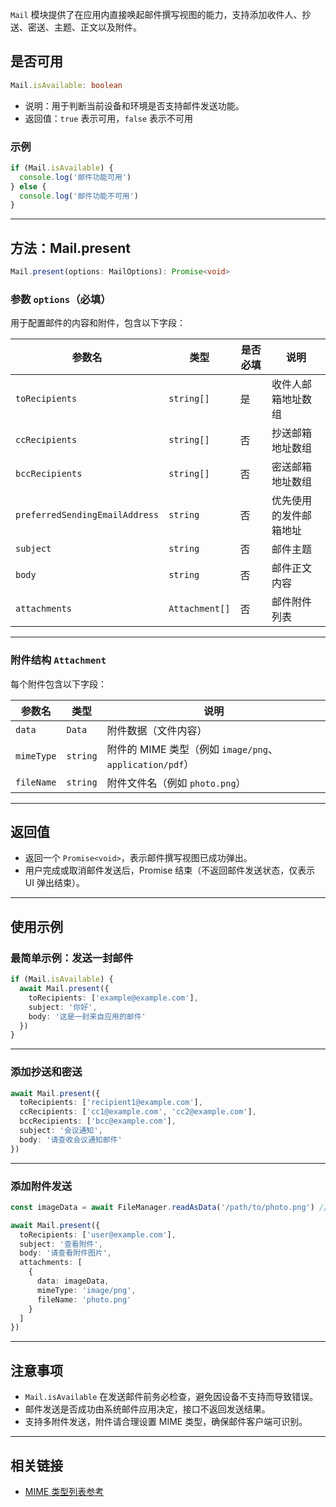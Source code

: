 `Mail` 模块提供了在应用内直接唤起邮件撰写视图的能力，支持添加收件人、抄送、密送、主题、正文以及附件。

## 是否可用

```ts
Mail.isAvailable: boolean
```

- 说明：用于判断当前设备和环境是否支持邮件发送功能。
- 返回值：`true` 表示可用，`false` 表示不可用

### 示例

```ts
if (Mail.isAvailable) {
  console.log('邮件功能可用')
} else {
  console.log('邮件功能不可用')
}
```

---

## 方法：Mail.present

```ts
Mail.present(options: MailOptions): Promise<void>
```

### 参数 `options`（必填）

用于配置邮件的内容和附件，包含以下字段：

| 参数名                          | 类型           | 是否必填 | 说明 |
|-------------------------------|---------------|--------|------|
| `toRecipients`                | `string[]`    | 是     | 收件人邮箱地址数组 |
| `ccRecipients`                | `string[]`    | 否     | 抄送邮箱地址数组 |
| `bccRecipients`               | `string[]`    | 否     | 密送邮箱地址数组 |
| `preferredSendingEmailAddress`| `string`      | 否     | 优先使用的发件邮箱地址 |
| `subject`                     | `string`      | 否     | 邮件主题 |
| `body`                        | `string`      | 否     | 邮件正文内容 |
| `attachments`                 | `Attachment[]`| 否     | 邮件附件列表 |

---

### 附件结构 `Attachment`

每个附件包含以下字段：

| 参数名   | 类型     | 说明 |
|--------|---------|------|
| `data`     | `Data`   | 附件数据（文件内容） |
| `mimeType` | `string` | 附件的 MIME 类型（例如 `image/png`、`application/pdf`）|
| `fileName` | `string` | 附件文件名（例如 `photo.png`）|

---

## 返回值

- 返回一个 `Promise<void>`，表示邮件撰写视图已成功弹出。
- 用户完成或取消邮件发送后，Promise 结束（不返回邮件发送状态，仅表示 UI 弹出结束）。

---

## 使用示例

### 最简单示例：发送一封邮件

```ts
if (Mail.isAvailable) {
  await Mail.present({
    toRecipients: ['example@example.com'],
    subject: '你好',
    body: '这是一封来自应用的邮件'
  })
}
```

---

### 添加抄送和密送

```ts
await Mail.present({
  toRecipients: ['recipient1@example.com'],
  ccRecipients: ['cc1@example.com', 'cc2@example.com'],
  bccRecipients: ['bcc@example.com'],
  subject: '会议通知',
  body: '请查收会议通知邮件'
})
```

---

### 添加附件发送

```ts
const imageData = await FileManager.readAsData('/path/to/photo.png') // 假设读取到 Data 类型

await Mail.present({
  toRecipients: ['user@example.com'],
  subject: '查看附件',
  body: '请查看附件图片',
  attachments: [
    {
      data: imageData,
      mimeType: 'image/png',
      fileName: 'photo.png'
    }
  ]
})
```

---

## 注意事项

- `Mail.isAvailable` 在发送邮件前务必检查，避免因设备不支持而导致错误。
- 邮件发送是否成功由系统邮件应用决定，接口不返回发送结果。
- 支持多附件发送，附件请合理设置 MIME 类型，确保邮件客户端可识别。

---

## 相关链接

- [MIME 类型列表参考](http://www.iana.org/assignments/media-types/media-types.xhtml)
